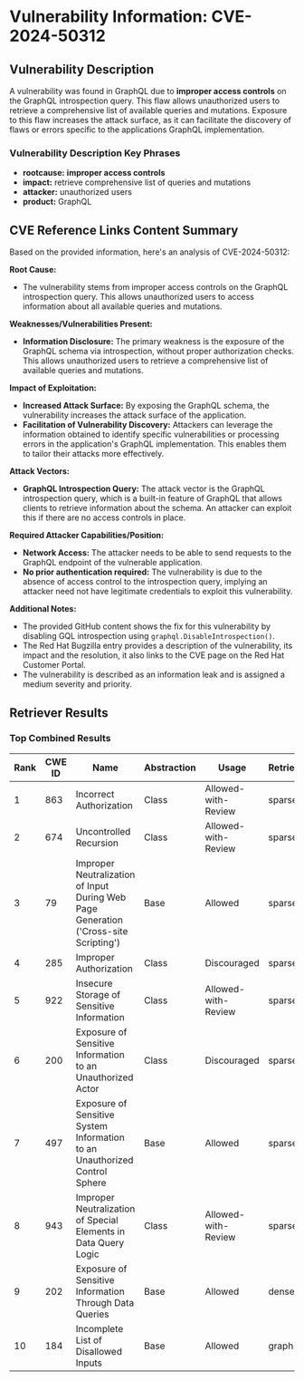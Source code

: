 # Vulnerability Information: CVE-2024-50312

## Vulnerability Description
A vulnerability was found in GraphQL due to **improper access controls** on the GraphQL introspection query. This flaw allows unauthorized users to retrieve a comprehensive list of available queries and mutations. Exposure to this flaw increases the attack surface, as it can facilitate the discovery of flaws or errors specific to the applications GraphQL implementation.

### Vulnerability Description Key Phrases
- **rootcause:** **improper access controls**
- **impact:** retrieve comprehensive list of queries and mutations
- **attacker:** unauthorized users
- **product:** GraphQL

## CVE Reference Links Content Summary
Based on the provided information, here's an analysis of CVE-2024-50312:

**Root Cause:**

*   The vulnerability stems from improper access controls on the GraphQL introspection query. This allows unauthorized users to access information about all available queries and mutations.

**Weaknesses/Vulnerabilities Present:**

*   **Information Disclosure:** The primary weakness is the exposure of the GraphQL schema via introspection, without proper authorization checks. This allows unauthorized users to retrieve a comprehensive list of available queries and mutations.

**Impact of Exploitation:**

*   **Increased Attack Surface:** By exposing the GraphQL schema, the vulnerability increases the attack surface of the application.
*   **Facilitation of Vulnerability Discovery:** Attackers can leverage the information obtained to identify specific vulnerabilities or processing errors in the application's GraphQL implementation. This enables them to tailor their attacks more effectively.

**Attack Vectors:**

*   **GraphQL Introspection Query:** The attack vector is the GraphQL introspection query, which is a built-in feature of GraphQL that allows clients to retrieve information about the schema. An attacker can exploit this if there are no access controls in place.

**Required Attacker Capabilities/Position:**

*   **Network Access:** The attacker needs to be able to send requests to the GraphQL endpoint of the vulnerable application.
*   **No prior authentication required:** The vulnerability is due to the absence of access control to the introspection query, implying an attacker need not have legitimate credentials to exploit this vulnerability.

**Additional Notes:**

*   The provided GitHub content shows the fix for this vulnerability by disabling GQL introspection using `graphql.DisableIntrospection()`.
*   The Red Hat Bugzilla entry provides a description of the vulnerability, its impact and the resolution, it also links to the CVE page on the Red Hat Customer Portal.
*   The vulnerability is described as an information leak and is assigned a medium severity and priority.

## Retriever Results

### Top Combined Results

| Rank | CWE ID | Name | Abstraction | Usage  | Retrievers | Individual Scores |
|------|--------|------|-------------|-------|------------|-------------------|
| 1 | 863 | Incorrect Authorization | Class | Allowed-with-Review | sparse | 0.350 |
| 2 | 674 | Uncontrolled Recursion | Class | Allowed-with-Review | sparse | 0.348 |
| 3 | 79 | Improper Neutralization of Input During Web Page Generation ('Cross-site Scripting') | Base | Allowed | sparse | 0.348 |
| 4 | 285 | Improper Authorization | Class | Discouraged | sparse | 0.343 |
| 5 | 922 | Insecure Storage of Sensitive Information | Class | Allowed-with-Review | sparse | 0.332 |
| 6 | 200 | Exposure of Sensitive Information to an Unauthorized Actor | Class | Discouraged | sparse | 0.327 |
| 7 | 497 | Exposure of Sensitive System Information to an Unauthorized Control Sphere | Base | Allowed | sparse | 0.327 |
| 8 | 943 | Improper Neutralization of Special Elements in Data Query Logic | Class | Allowed-with-Review | sparse | 0.322 |
| 9 | 202 | Exposure of Sensitive Information Through Data Queries | Base | Allowed | dense | 0.563 |
| 10 | 184 | Incomplete List of Disallowed Inputs | Base | Allowed | graph | 0.002 |

